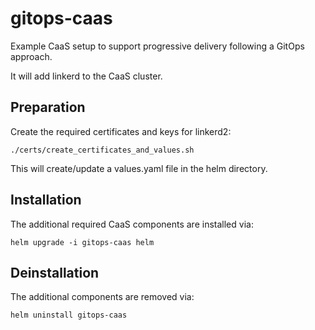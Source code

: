 # gitops-caas
Example CaaS setup to support progressive delivery following a GitOps approach.

It will add linkerd to the CaaS cluster.

Preparation
-----------

Create the required certificates and keys for linkerd2:

````
./certs/create_certificates_and_values.sh
````

This will create/update a values.yaml file in the helm directory.

Installation
------------

The additional required CaaS components are installed via:

````
helm upgrade -i gitops-caas helm
````

Deinstallation
--------------

The additional components are removed via:

````
helm uninstall gitops-caas
````
